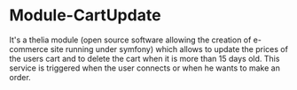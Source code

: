 # Module-CartUpdate


It's a thelia module (open source software allowing the creation of e-commerce site running under symfony) which allows to update the prices of the users cart and to delete the cart when it is more than 15 days old. This service is triggered when the user connects or when he wants to make an order.
